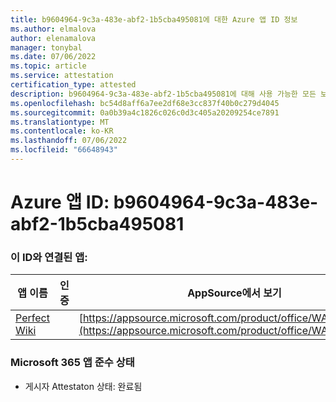 ```yaml
---
title: b9604964-9c3a-483e-abf2-1b5cba495081에 대한 Azure 앱 ID 정보
ms.author: elmalova
author: elenamalova
manager: tonybal
ms.date: 07/06/2022
ms.topic: article
ms.service: attestation
certification_type: attested
description: b9604964-9c3a-483e-abf2-1b5cba495081에 대해 사용 가능한 모든 보안 및 규정 준수 정보입니다.
ms.openlocfilehash: bc54d8aff6a7ee2df68e3cc837f40b0c279d4045
ms.sourcegitcommit: 0a0b39a4c1826c026c0d3c405a20209254ce7891
ms.translationtype: MT
ms.contentlocale: ko-KR
ms.lasthandoff: 07/06/2022
ms.locfileid: "66648943"
---
```

# <a name="azure-app-id-b9604964-9c3a-483e-abf2-1b5cba495081"></a>Azure 앱 ID: b9604964-9c3a-483e-abf2-1b5cba495081


### <a name="apps-associated-with-this-id"></a>이 ID와 연결된 앱:
| **앱 이름** | **인증** | **AppSource에서 보기** |
|--------------|---------------|-----------------------|
| [Perfect Wiki](../forward/WA200001679.md) |  | [https://appsource.microsoft.com/product/office/WA200001679](https://appsource.microsoft.com/product/office/WA200001679) |

### <a name="microsoft-365-app-compliance-status"></a>Microsoft 365 앱 준수 상태
- 게시자 Attestaton 상태: 완료됨
